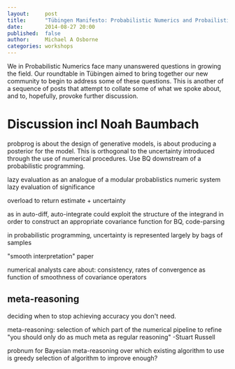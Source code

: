 ```yaml
---
layout:     post
title:      "Tübingen Manifesto: Probabilistic Numerics and Probailistic Programming"
date:       2014-08-27 20:00
published:  false
author:     Michael A Osborne
categories: workshops
---
```

We in Probabilistic Numerics face many unanswered questions in growing the field.
Our roundtable in Tübingen aimed to bring together our new community to begin to address some of these questions. 
This is another of a sequence of posts that attempt to collate some of what we spoke about, and to, hopefully, provoke further discussion.

# Discussion incl Noah Baumbach 
probprog is about the design of generative models, is about producing a posterior for the model. This is orthogonal to the uncertainty introduced through the use of numerical procedures. Use BQ downstream of a probabilistic programming. 

lazy evaluation as an analogue of a modular probablistics numeric system
lazy evaluation of significance

overload to return estimate + uncertainty

as in auto-diff, auto-integrate could exploit the structure of the integrand in order to construct an appropriate covariance function for BQ, code-parsing

in probabilistic programming, uncertainty is represented largely by bags of samples

"smooth interpretation" paper

numerical analysts care about: consistency, rates of convergence as function of smoothness of covariance operators

## meta-reasoning

deciding when to stop achieving accuracy you don't need.

meta-reasoning: selection of which part of the numerical pipeline to refine
"you should only do as much meta as regular reasoning"
-Stuart Russell

probnum for Bayesian meta-reasoning over which existing algorithm to use
is greedy selection of algorithm to improve enough?

